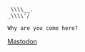 ```
 \\\\__.
_\\\\'/

Why are you come here?
```
<a rel="me" href="https://mstdn.id/@bstka">Mastodon</a>
